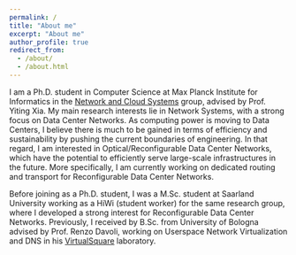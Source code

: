 ```yaml
---
permalink: /
title: "About me"
excerpt: "About me"
author_profile: true
redirect_from: 
  - /about/
  - /about.html
---
```


I am a Ph.D. student in Computer Science at Max Planck Institute for Informatics in the [Network and Cloud Systems](https://www.mpi-inf.mpg.de/departments/network-and-cloud-systems) group, advised by Prof. Yiting Xia.
My main research interests lie in Network Systems, with a strong focus on Data Center Networks. 
As computing power is moving to Data Centers, I believe there is much to be gained in terms of efficiency and sustainability by pushing the current boundaries of engineering. 
In that regard, I am interested in Optical/Reconfigurable Data Center Networks, which have the potential to efficiently serve large-scale infrastructures in the future.
More specifically, I am currently working on dedicated routing and transport for Reconfigurable Data Center Networks.

Before joining as a Ph.D. student, I was a M.Sc. student at Saarland University working as a HiWi (student worker) for the same research group, where I developed a strong interest for Reconfigurable Data Center Networks.
Previously, I received by B.Sc. from University of Bologna advised by Prof. Renzo Davoli, working on Userspace Network Virtualization and DNS in his [VirtualSquare](https://wiki.virtualsquare.org/) laboratory.
